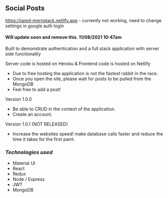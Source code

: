 ## Social Posts

https://jared-mernstack.netlify.app - currently not working, need to change settings in google auth login 
#### Will update soon and remove this. 11/08/2021 10:47am

Built to demonstrate authentication and a full stack application with server side functionality

Server code is hosted on Heroku & Frontend code is hosted on Netlify
- Due to free hosting the application is not the fastest rabbit in the race.
- Once you open the site, please wait for posts to be pulled from the MongoDB 
- Feel free to add a post!

Version 1.0.0
 - Be able to CRUD in the context of the application.
 - Create an account.

Version 1.0.1 (NOT RELEASED)
- Increase the websites speed! make database calls faster and reduce the time it takes for the first paint.

### *Technologies used*

- Material UI
- React
- Redux
- Node / Express
- JWT
- MongoDB
